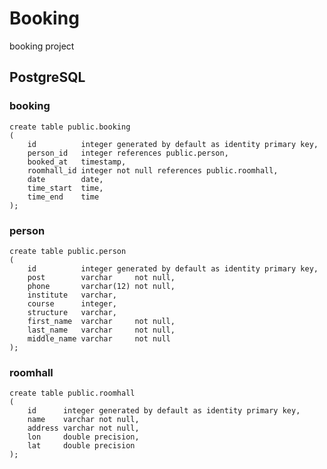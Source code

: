 # Booking
booking project

## PostgreSQL

### booking
    create table public.booking
    (
        id          integer generated by default as identity primary key,
        person_id   integer references public.person,
        booked_at   timestamp,
        roomhall_id integer not null references public.roomhall,
        date        date,
        time_start  time,
        time_end    time
    );

### person
    create table public.person
    (
        id          integer generated by default as identity primary key,
        post        varchar     not null,
        phone       varchar(12) not null,
        institute   varchar,
        course      integer,
        structure   varchar,
        first_name  varchar     not null,
        last_name   varchar     not null,
        middle_name varchar     not null
    );
### roomhall
    create table public.roomhall
    (
        id      integer generated by default as identity primary key,
        name    varchar not null,
        address varchar not null,
        lon     double precision,
        lat     double precision
    );
